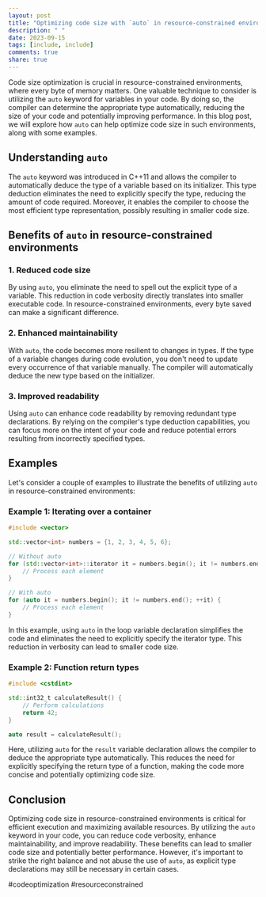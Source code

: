 ```yaml
---
layout: post
title: "Optimizing code size with `auto` in resource-constrained environments"
description: " "
date: 2023-09-15
tags: [include, include]
comments: true
share: true
---
```


Code size optimization is crucial in resource-constrained environments, where every byte of memory matters. One valuable technique to consider is utilizing the `auto` keyword for variables in your code. By doing so, the compiler can determine the appropriate type automatically, reducing the size of your code and potentially improving performance. In this blog post, we will explore how `auto` can help optimize code size in such environments, along with some examples.

## Understanding `auto`

The `auto` keyword was introduced in C++11 and allows the compiler to automatically deduce the type of a variable based on its initializer. This type deduction eliminates the need to explicitly specify the type, reducing the amount of code required. Moreover, it enables the compiler to choose the most efficient type representation, possibly resulting in smaller code size.

## Benefits of `auto` in resource-constrained environments

### 1. Reduced code size

By using `auto`, you eliminate the need to spell out the explicit type of a variable. This reduction in code verbosity directly translates into smaller executable code. In resource-constrained environments, every byte saved can make a significant difference.

### 2. Enhanced maintainability

With `auto`, the code becomes more resilient to changes in types. If the type of a variable changes during code evolution, you don't need to update every occurrence of that variable manually. The compiler will automatically deduce the new type based on the initializer.

### 3. Improved readability

Using `auto` can enhance code readability by removing redundant type declarations. By relying on the compiler's type deduction capabilities, you can focus more on the intent of your code and reduce potential errors resulting from incorrectly specified types.

## Examples

Let's consider a couple of examples to illustrate the benefits of utilizing `auto` in resource-constrained environments:

### Example 1: Iterating over a container

```cpp
#include <vector>

std::vector<int> numbers = {1, 2, 3, 4, 5, 6};

// Without auto
for (std::vector<int>::iterator it = numbers.begin(); it != numbers.end(); ++it) {
    // Process each element
}

// With auto
for (auto it = numbers.begin(); it != numbers.end(); ++it) {
    // Process each element
}
```
In this example, using `auto` in the loop variable declaration simplifies the code and eliminates the need to explicitly specify the iterator type. This reduction in verbosity can lead to smaller code size.

### Example 2: Function return types

```cpp
#include <cstdint>

std::int32_t calculateResult() {
    // Perform calculations
    return 42;
}

auto result = calculateResult();
```

Here, utilizing `auto` for the `result` variable declaration allows the compiler to deduce the appropriate type automatically. This reduces the need for explicitly specifying the return type of a function, making the code more concise and potentially optimizing code size.

## Conclusion

Optimizing code size in resource-constrained environments is critical for efficient execution and maximizing available resources. By utilizing the `auto` keyword in your code, you can reduce code verbosity, enhance maintainability, and improve readability. These benefits can lead to smaller code size and potentially better performance. However, it's important to strike the right balance and not abuse the use of `auto`, as explicit type declarations may still be necessary in certain cases.

#codeoptimization #resourceconstrained